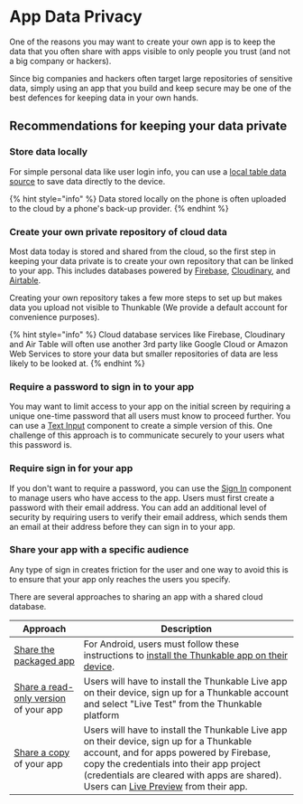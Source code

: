 # App Data Privacy

One of the reasons you may want to create your own app is to keep the data that you often share with apps visible to only people you trust (and not a big company or hackers).

Since big companies and hackers often target large repositories of sensitive data, simply using an app that you build and keep secure may be one of the best defences for keeping data in your own hands.

## Recommendations for keeping your data private

### Store data locally

For simple personal data like user login info, you can use a [local table data source](../../getting-started/data-sources.md#create-your-own-table) to save data directly to the device.

{% hint style="info" %}
Data stored locally on the phone is often uploaded to the cloud by a phone's back-up provider.
{% endhint %}

### Create your own private repository of cloud data

Most data today is stored and shared from the cloud, so the first step in keeping your data private is to create your own repository that can be linked to your app. This includes databases powered by [Firebase](https://firebase.google.com/), [Cloudinary](https://cloudinary.com/), and  [Airtable](https://www.airtable.com/).

Creating your own repository takes a few more steps to set up but makes data you upload not visible to Thunkable (We provide a default account for convenience purposes).

{% hint style="info" %}
Cloud database services like Firebase, Cloudinary and Air Table will often use another 3rd party like Google Cloud or Amazon Web Services to store your data but smaller repositories of data are less likely to be looked at.
{% endhint %}

### Require a password to sign in to your app

You may want to limit access to your app on the initial screen by requiring a unique one-time password that all users must know to proceed further. You can use a [Text Input](../../app-design/ui-components/basic-components/text-input.md#set-up-for-passwords) component to create a simple version of this. One challenge of this approach is to communicate securely to your users what this password is.

### Require sign in for your app

If you don't want to require a password, you can use the [Sign In](../../blocks/app-features/sign-in.md) component to manage users who have access to the app. Users must first create a password with their email address. You can add an additional level of security by requiring users to verify their email address, which sends them an email at their address before they can sign in to your app.

### Share your app with a specific audience

Any type of sign in creates friction for the user and one way to avoid this is to ensure that your app only reaches the users you specify.

There are several approaches to sharing an app with a shared cloud database.&#x20;

| Approach                                                                                                                     | Description                                                                                                                                                                                                                                                                                                                              |
| ---------------------------------------------------------------------------------------------------------------------------- | ---------------------------------------------------------------------------------------------------------------------------------------------------------------------------------------------------------------------------------------------------------------------------------------------------------------------------------------- |
| [Share the packaged app](download-and-share/download.md#download-and-install-android-app)                                    | For Android, users must follow these instructions to [install the Thunkable app on their device](download-and-share/download.md#to-install-allow-apps-from-unknown-sources).                                                                                                                                                             |
| [Share a read-only version](download-and-share/share-1.md#share-a-read-only-version-of-your-app-project-by-link) of your app | Users will have to install the Thunkable Live app on their device, sign up for a Thunkable account and select "Live Test" from the Thunkable platform                                                                                                                                                                                    |
| [Share a copy](download-and-share/share-1.md#share-a-copy-of-your-app-project-by-link) of your app                           | Users will have to install the Thunkable Live app on their device, sign up for a Thunkable account, and for apps powered by Firebase, copy the credentials into their app project (credentials are cleared with apps are shared). Users can [Live Preview](../../getting-started/live-test.md#live-preview-android-only) from their app. |
